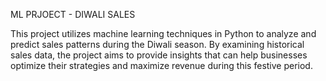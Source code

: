 ML PRJOECT - DIWALI SALES

This project utilizes machine learning techniques in Python to analyze
and predict sales patterns during the Diwali season. By examining historical
sales data, the project aims to provide insights that can help businesses
optimize their strategies and maximize revenue during this festive period.
